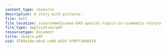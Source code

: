 ```yaml
---
content_type: resource
description: A story with pictures.
file: null
file_location: /coursemedia/mas-845-special-topics-in-cinematic-storytelling-spring-2004/3769a19ae6c6c4d6833f470ff39d01f8_1bodle.pdf
file_type: application/pdf
resourcetype: Document
title: 1bodle.pdf
uid: 3769a19a-e6c6-c4d6-833f-470ff39d01f8
---
```

